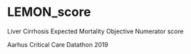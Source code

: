 # LEMON_score

Liver Cirrhosis Expected Mortality Objective Numerator score

Aarhus Critical Care Datathon 2019
